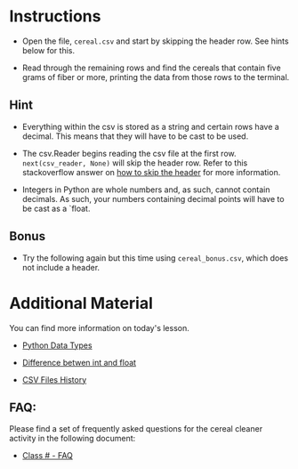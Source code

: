 # Instructions

* Open the file, `cereal.csv` and start by skipping the header row. See hints below for this.

* Read through the remaining rows and find the cereals that contain five grams of fiber or more, printing the data from those rows to the terminal.

## Hint

* Everything within the csv is stored as a string and certain rows have a decimal. This means that they will have to be cast to be used.

* The csv.Reader begins reading the csv file at the first row. `next(csv_reader, None)` will skip the header row. Refer to this stackoverflow answer on [how to skip the header](https://stackoverflow.com/a/14257599) for more information.

* Integers in Python are whole numbers and, as such, cannot contain decimals. As such, your numbers containing decimal points will have to be cast as a `float.

## Bonus

* Try the following again but this time using `cereal_bonus.csv`, which does not include a header.

# Additional Material

You can find more information on today's lesson. 

- [Python Data Types](https://www.geeksforgeeks.org/python-data-types/)
 

- [Difference betwen int and float](https://www.delftstack.com/howto/python/float-vs-int-in-python/)

- [CSV Files History](https://blog.sqlizer.io/posts/csv-history/)


## FAQ: 

Please find a set of frequently asked questions for the cereal cleaner activity in the following document:

- [Class # - FAQ](https://docs.google.com/document/d/1MVl6ae33JBvjPIGN677Kqh4W7cvHDGAwNGJmG4AjnLI/edit?usp=sharing)
